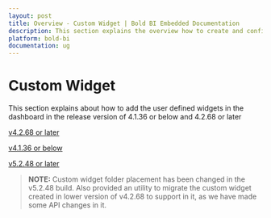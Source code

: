 ```yaml
---
layout: post
title: Overview - Custom Widget | Bold BI Embedded Documentation
description: This section explains the overview how to create and configure Custom visual in different versions of Bold BI Embedded dashboard and know about requirements for developing the custom widget.
platform: bold-bi
documentation: ug
---
```


# Custom Widget

This section explains about how to add the user defined widgets in the dashboard in the release version of 4.1.36 or below and 4.2.68 or later

[v4.2.68 or later](/embedded-bi/visualizing-data/visualization-widgets/custom-widget/v4.2.68-or-later/)

[v4.1.36 or below](/embedded-bi/visualizing-data/visualization-widgets/custom-widget/v4.1.36-or-below/)

[v5.2.48 or later](/embedded-bi/visualizing-data/visualization-widgets/custom-widget/v5.2.48-or-later/)

> **NOTE:** Custom widget folder placement has been changed in the v5.2.48 build. Also provided an utility to migrate the custom widget created in lower version of v4.2.68 to support in it, as we have made some API changes in it.